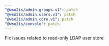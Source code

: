```yaml
---
"@wso2is/admin.groups.v1": patch
"@wso2is/admin.users.v1": patch
"@wso2is/admin.core.v1": patch
"@wso2is/console": patch
---
```


Fix issues related to read-only LDAP user store
